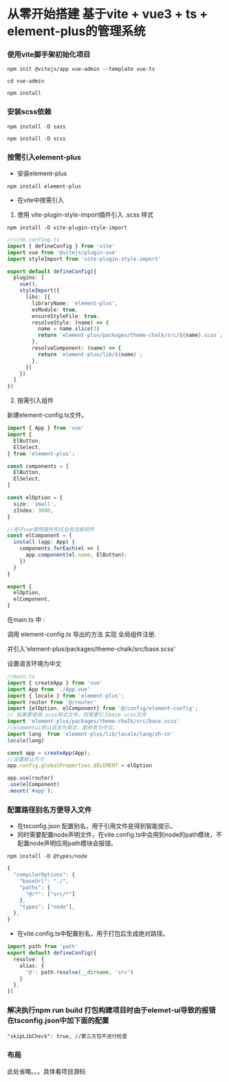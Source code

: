 # 从零开始搭建 基于vite + vue3 + ts + element-plus的管理系统

### 使用vite脚手架初始化项目

```npm init @vitejs/app vue-admin --template vue-ts```

```cd vue-admin```

```npm install```

### 安装scss依赖
```npm install -D sass```

```npm install -D scss```


### 按需引入element-plus

- 安装element-plus

```npm install element-plus```

- 在vite中按需引入
1. 使用 vite-plugin-style-import插件引入 .scss 样式

```npm install -D vite-plugin-style-import```
```ts
//vite.confing.ts
import { defineConfig } from 'vite'
import vue from '@vitejs/plugin-vue'
import styleImport from 'vite-plugin-style-import'

export default defineConfig({
  plugins: [
    vue(),
    styleImport({
      libs: [{
        libraryName: 'element-plus',
        esModule: true,
        ensureStyleFile: true,
        resolveStyle: (name) => {
          name = name.slice(3)
          return `element-plus/packages/theme-chalk/src/${name}.scss`;
        },
        resolveComponent: (name) => {
          return `element-plus/lib/${name}`;
        },
      }]
    })
  ]
})
```


2. 按需引入组件

新建element-config.ts文件。
```ts
import { App } from 'vue'
import { 
  ElButton, 
  ElSelect,
} from 'element-plus';

const components = [
  ElButton, 
  ElSelect,
]

const elOption = {
  size: 'small', 
  zIndex: 3000,
}

//用于vue使用插件形式全局注册组件
const elComponent = {
  install (app: App) {
    components.forEach(el => {
      app.component(el.name, ElButton);
    })
  }
}

export {
  elOption,
  elComponent,
}
```

在main.ts 中 :

调用 element-config.ts 导出的方法 实现 全局组件注册.

并引入'element-plus/packages/theme-chalk/src/base.scss'

设置语言环境为中文

```ts
//main.ts
import { createApp } from 'vue'
import App from './App.vue'
import { locale } from 'element-plus';
import router from '@/router'
import {elOption, elComponent} from '@/config/element-config';
// 如果要使用.scss样式文件，则需要引入base.scss文件
import 'element-plus/packages/theme-chalk/src/base.scss'
//elementui默认语言为英文，需修改为中文。
import lang  from 'element-plus/lib/locale/lang/zh-cn'
locale(lang)

const app = createApp(App);
//设置默认尺寸
app.config.globalProperties.$ELEMENT = elOption

app.use(router)
.use(elComponent)
.mount('#app');
```


### 配置路径别名方便导入文件

- 在tsconfig.json 配置别名，用于引用文件是得到智能提示。
- 同时需要配置node声明文件，在vite.config.ts中会用到node的path模块，不配置node声明应用path模块会报错。

```npm install -D @types/node```
```ts
{
  "compilerOptions": {
    "baseUrl": "./",
    "paths": {
      "@/*": ["src/*"]
    },
    "types": ["node"],
  },
}
```

- 在vite.config.ts中配置别名，用于打包后生成绝对路径。
```ts
import path from 'path'
export default defineConfig({
  resolve: {
    alias: {
      '@': path.resolve(__dirname, 'src')
    }
  },
})
```

### 解决执行npm run build 打包构建项目时由于elemet-ui导致的报错 在tsconfig.json中加下面的配置
```"skipLibCheck": true, //第三方包不进行检查```
### 布局
此处省略。。。具体看项目源码